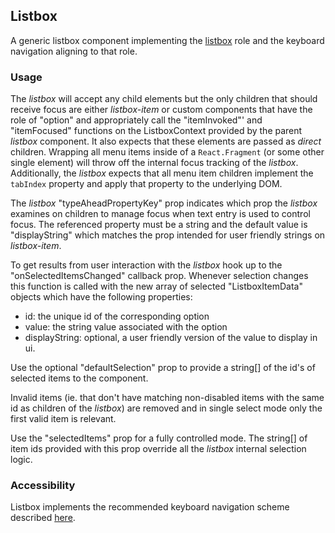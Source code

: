 ## Listbox
A generic listbox component implementing the [listbox](https://www.w3.org/TR/wai-aria-1.1/#listbox) role and the keyboard navigation aligning to that role.

### Usage
The *listbox* will accept any child elements but the only children that should receive focus are either *listbox-item* or custom components that have the role of "option" and appropriately call the "itemInvoked"' and "itemFocused" functions on the ListboxContext provided by the parent *listbox* component.  It also expects that these elements are passed as *direct* children. Wrapping all menu items inside of a `React.Fragment` (or some other single element) will throw off the internal focus tracking of the *listbox*. Additionally, the *listbox* expects that all menu item children implement the `tabIndex` property and apply that property to the underlying DOM.

The *listbox* "typeAheadPropertyKey" prop indicates which prop the *listbox* examines on children to manage focus when text entry is used to control focus.  The referenced property must be a string and the default value is "displayString" which matches the prop intended for user friendly strings on *listbox-item*.

To get results from user interaction with the *listbox* hook up to the "onSelectedItemsChanged" callback prop.  Whenever selection changes this function is called with the new array of selected "ListboxItemData" objects which have the following properties:
- id:  the unique id of the corresponding option
- value: the string value associated with the option
- displayString: optional, a user friendly version of the value to display in ui.

Use the optional "defaultSelection" prop to provide a string[] of the id's of selected items to the component.

Invalid items (ie. that don't have matching non-disabled items with the same id as children of the *listbox*) are removed and in single select mode only the first valid item is relevant.

Use the "selectedItems" prop for a fully controlled mode.  The string[] of item ids provided with this prop override all the *listbox* internal selection logic.

### Accessibility
Listbox implements the recommended keyboard navigation scheme described [here](https://www.w3.org/TR/wai-aria-practices-1.1/#Listbox).